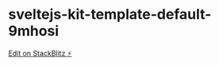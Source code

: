 # sveltejs-kit-template-default-9mhosi

[Edit on StackBlitz ⚡️](https://stackblitz.com/edit/sveltejs-kit-template-default-9mhosi)